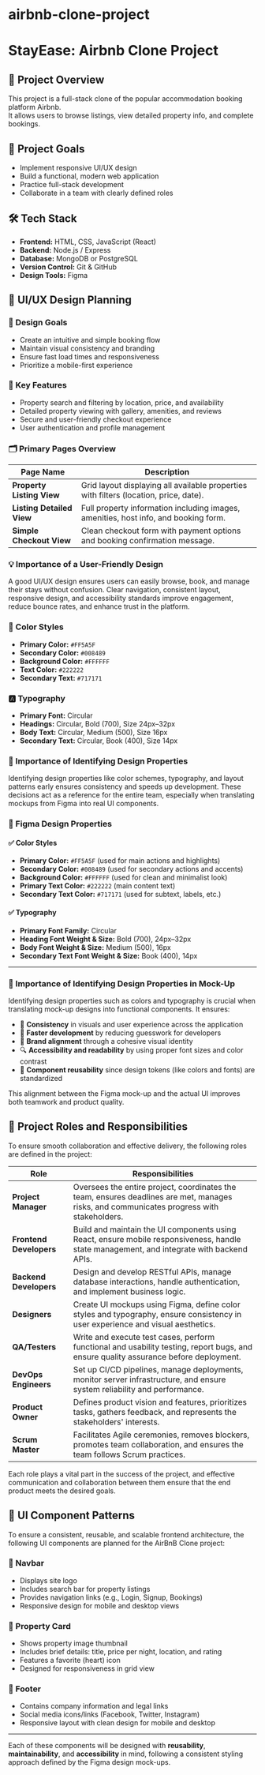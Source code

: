 # airbnb-clone-project
# StayEase: Airbnb Clone Project

## 📌 Project Overview
This project is a full-stack clone of the popular accommodation booking platform Airbnb.  
It allows users to browse listings, view detailed property info, and complete bookings.

## 🎯 Project Goals
- Implement responsive UI/UX design
- Build a functional, modern web application
- Practice full-stack development
- Collaborate in a team with clearly defined roles

## 🛠️ Tech Stack
- **Frontend:** HTML, CSS, JavaScript (React)
- **Backend:** Node.js / Express
- **Database:** MongoDB or PostgreSQL
- **Version Control:** Git & GitHub
- **Design Tools:** Figma


## 🎨 UI/UX Design Planning

### 🎯 Design Goals
- Create an intuitive and simple booking flow
- Maintain visual consistency and branding
- Ensure fast load times and responsiveness
- Prioritize a mobile-first experience

### 🌟 Key Features
- Property search and filtering by location, price, and availability
- Detailed property viewing with gallery, amenities, and reviews
- Secure and user-friendly checkout experience
- User authentication and profile management

### 🗂️ Primary Pages Overview

| Page Name              | Description                                                                 |
|------------------------|-----------------------------------------------------------------------------|
| **Property Listing View** | Grid layout displaying all available properties with filters (location, price, date). |
| **Listing Detailed View** | Full property information including images, amenities, host info, and booking form. |
| **Simple Checkout View**  | Clean checkout form with payment options and booking confirmation message. |

### 💡 Importance of a User-Friendly Design
A good UI/UX design ensures users can easily browse, book, and manage their stays without confusion. Clear navigation, consistent layout, responsive design, and accessibility standards improve engagement, reduce bounce rates, and enhance trust in the platform.

### 🎨 Color Styles

- **Primary Color:** `#FF5A5F`
- **Secondary Color:** `#008489`
- **Background Color:** `#FFFFFF`
- **Text Color:** `#222222`
- **Secondary Text:** `#717171`

### 🅰️ Typography

- **Primary Font:** Circular
- **Headings:** Circular, Bold (700), Size 24px–32px
- **Body Text:** Circular, Medium (500), Size 16px
- **Secondary Text:** Circular, Book (400), Size 14px

### 🧩 Importance of Identifying Design Properties
Identifying design properties like color schemes, typography, and layout patterns early ensures consistency and speeds up development. These decisions act as a reference for the entire team, especially when translating mockups from Figma into real UI components.


### 🎨 Figma Design Properties

#### ✅ Color Styles
- **Primary Color:** `#FF5A5F` (used for main actions and highlights)
- **Secondary Color:** `#008489` (used for secondary actions and accents)
- **Background Color:** `#FFFFFF` (used for clean and minimalist look)
- **Primary Text Color:** `#222222` (main content text)
- **Secondary Text Color:** `#717171` (used for subtext, labels, etc.)

#### ✅ Typography
- **Primary Font Family:** Circular
- **Heading Font Weight & Size:** Bold (700), 24px–32px
- **Body Font Weight & Size:** Medium (500), 16px
- **Secondary Text Font Weight & Size:** Book (400), 14px

---

### 📌 Importance of Identifying Design Properties in Mock-Up

Identifying design properties such as colors and typography is crucial when translating mock-up designs into functional components. It ensures:
- 🔄 **Consistency** in visuals and user experience across the application
- 🚀 **Faster development** by reducing guesswork for developers
- 🎨 **Brand alignment** through a cohesive visual identity
- 🔍 **Accessibility and readability** by using proper font sizes and color contrast
- 🧱 **Component reusability** since design tokens (like colors and fonts) are standardized

This alignment between the Figma mock-up and the actual UI improves both teamwork and product quality.
## 👥 Project Roles and Responsibilities

To ensure smooth collaboration and effective delivery, the following roles are defined in the project:

| **Role**             | **Responsibilities** |
|----------------------|------------------------|
| **Project Manager**  | Oversees the entire project, coordinates the team, ensures deadlines are met, manages risks, and communicates progress with stakeholders. |
| **Frontend Developers** | Build and maintain the UI components using React, ensure mobile responsiveness, handle state management, and integrate with backend APIs. |
| **Backend Developers** | Design and develop RESTful APIs, manage database interactions, handle authentication, and implement business logic. |
| **Designers**         | Create UI mockups using Figma, define color styles and typography, ensure consistency in user experience and visual aesthetics. |
| **QA/Testers**        | Write and execute test cases, perform functional and usability testing, report bugs, and ensure quality assurance before deployment. |
| **DevOps Engineers**  | Set up CI/CD pipelines, manage deployments, monitor server infrastructure, and ensure system reliability and performance. |
| **Product Owner**     | Defines product vision and features, prioritizes tasks, gathers feedback, and represents the stakeholders' interests. |
| **Scrum Master**      | Facilitates Agile ceremonies, removes blockers, promotes team collaboration, and ensures the team follows Scrum practices. |

Each role plays a vital part in the success of the project, and effective communication and collaboration between them ensure that the end product meets the desired goals.
## 🧩 UI Component Patterns

To ensure a consistent, reusable, and scalable frontend architecture, the following UI components are planned for the AirBnB Clone project:

### 🔷 Navbar
- Displays site logo
- Includes search bar for property listings
- Provides navigation links (e.g., Login, Signup, Bookings)
- Responsive design for mobile and desktop views

### 🔷 Property Card
- Shows property image thumbnail
- Includes brief details: title, price per night, location, and rating
- Features a favorite (heart) icon
- Designed for responsiveness in grid view

### 🔷 Footer
- Contains company information and legal links
- Social media icons/links (Facebook, Twitter, Instagram)
- Responsive layout with clean design for mobile and desktop

---

Each of these components will be designed with **reusability**, **maintainability**, and **accessibility** in mind, following a consistent styling approach defined by the Figma design mock-ups.

